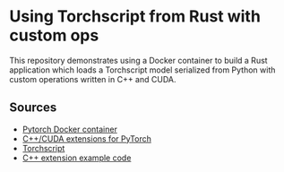 # Using Torchscript from Rust with custom ops
This repository demonstrates using a Docker container to build a Rust application which loads a Torchscript model serialized from Python with custom operations written in C++ and CUDA.

## Sources
* [Pytorch Docker container](https://hub.docker.com/r/pytorch/pytorch/tags)
* [C++/CUDA extensions for PyTorch](https://pytorch.org/tutorials/advanced/cpp_extension.html#writing-a-c-extension)
* [Torchscript](https://pytorch.org/tutorials/advanced/cpp_export.html)
* [C++ extension example code](https://github.com/pytorch/extension-cpp)

